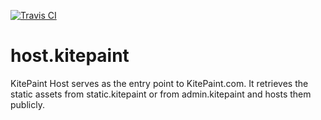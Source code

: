 [![Travis CI][travis-badge]][travis]

[travis-badge]: https://travis-ci.com/WattyRev/host.kitepaint.svg?branch=master
[travis]: https://travis-ci.com/WattyRev/host.kitepaint

# host.kitepaint

KitePaint Host serves as the entry point to KitePaint.com. It retrieves the static assets from static.kitepaint or from admin.kitepaint and hosts them publicly.
